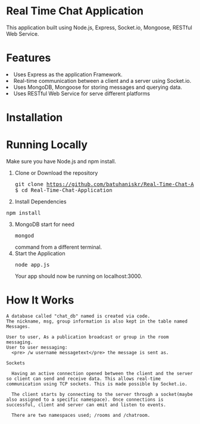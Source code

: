 # Real Time Chat Application
  This application built using Node.js, Express, Socket.io, Mongoose, RESTful Web Service.

# Features

  <li>Uses Express as the application Framework.</li> 
  <li>Real-time communication between a client and a server using Socket.io.</li>
  <li>Uses MongoDB, Mongoose  for storing messages and querying data.</li>
  <li>Uses RESTful Web Service for serve different platforms</li> 

# Installation

# Running Locally

Make sure you have Node.js and npm install.

  1. Clone or Download the repository 
    <pre>git clone https://github.com/batuhaniskr/Real-Time-Chat-Application.git
    $ cd Real-Time-Chat-Application</pre>
  2. Install Dependencies
  <pre>npm install</pre>
  3. MongoDB start for need <pre>mongod</pre>command  from a different terminal.
  4. Start the Application
    <pre>node app.js</pre>
  Your app should now be running on localhost:3000.
  
  # How It Works
    A database called "chat_db" named is created via code. 
    The nickname, msg, group information is also kept in the table named Messages.
    
    User to user, As a publication broadcast or group in the room  messaging.
    User to user messaging:
      <pre> /w username messagetext</pre> the message is sent as.
      
    Sockets
    
      Having an active connection opened between the client and the server so client can send and receive data. This allows real-time communication using TCP sockets. This is made possible by Socket.io.

      The client starts by connecting to the server through a socket(maybe also assigned to a specific namespace). Once connections is successful, client and server can emit and listen to events.

      There are two namespaces used; /rooms and /chatroom.
    
  
  
  


